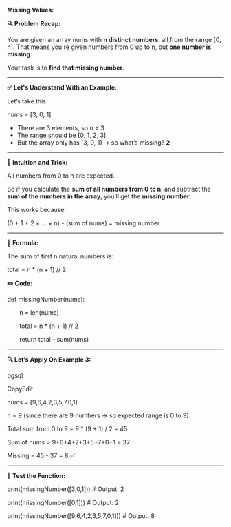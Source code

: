 **Missing Values:** 

**🔍 Problem Recap:**

You are given an array nums with **n distinct numbers**, all from the range [0, n]. That means you're given numbers from 0 up to n, but **one number is missing**.

Your task is to **find that missing number**.

-----
**✅ Let's Understand With an Example:**

Let’s take this:

nums = [3, 0, 1]

- There are 3 elements, so n = 3
- The range should be [0, 1, 2, 3]
- But the array only has [3, 0, 1] → so what’s missing? **2**
-----
**🧠 Intuition and Trick:**

All numbers from 0 to n are expected.

So if you calculate the **sum of all numbers from 0 to n**, and subtract the **sum of the numbers in the array**, you’ll get the **missing number**.

This works because:

(0 + 1 + 2 + ... + n) - (sum of nums) = missing number

-----
**📐 Formula:**

The sum of first n natural numbers is:

total = n \* (n + 1) // 2

**✏️ Code:**

def missingNumber(nums):

`    `n = len(nums)

`    `total = n \* (n + 1) // 2

`    `return total - sum(nums)

-----
**🔍 Let’s Apply On Example 3:**

pgsql

CopyEdit

nums = [9,6,4,2,3,5,7,0,1]

n = 9 (since there are 9 numbers → so expected range is 0 to 9)

Total sum from 0 to 9 = 9 \* (9 + 1) / 2 = 45

Sum of nums = 9+6+4+2+3+5+7+0+1 = 37

Missing = 45 - 37 = 8 ✅

-----
**🧪 Test the Function:**

print(missingNumber([3,0,1]))       # Output: 2

print(missingNumber([0,1]))         # Output: 2

print(missingNumber([9,6,4,2,3,5,7,0,1]))  # Output: 8

